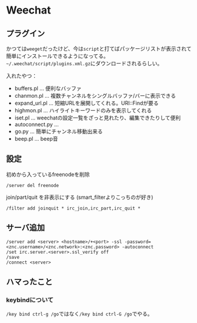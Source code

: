 # Weechat

## プラグイン

かつては`weeget`だったけど、今は`script`と打てばパッケージリストが表示されて簡単にインストールできるようになってる。
`~/.weechat/script/plugins.xml.gz`にダウンロードされるらしい。

入れたやつ：

 * buffers.pl ... 便利なバッファ
 * chanmon.pl ... 複数チャンネルをシングルバッファ/バーに表示できる
 * expand_url.pl ... 短縮URLを展開してくれる。URI::Findが要る
 * highmon.pl ... ハイライトキーワードのみを表示してくれる
 * iset.pl ... weechatの設定一覧をざっと見れたり、編集できたりして便利
 * autoconnect.py ...
 * go.py ... 簡単にチャンネル移動出来る
 * beep.pl ... beep音

## 設定

初めから入っているfreenodeを削除

```
/server del freenode
```

join/part/quit を非表示にする (smart_filterよりこっちのが好き)

```
/filter add joinquit * irc_join,irc_part,irc_quit *
```

## サーバ追加

```
/server add <server> <hostname>/+<port> -ssl -password=<znc.username>/<znc.network>:<znc.password> -autoconnect
/set irc.server.<server>.ssl_verify off
/save
/connect <server>
```

## ハマったこと

### keybindについて

`/key bind ctrl-g /go`ではなく`/key bind ctrl-G /go`でやる。